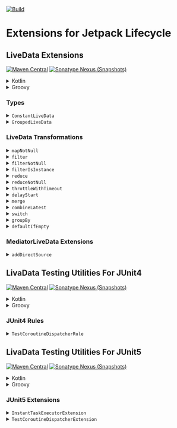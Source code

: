 [![Build](https://github.com/sczerwinski/android-lifecycle/workflows/Build/badge.svg)][ci-build]

# Extensions for Jetpack Lifecycle

## LiveData Extensions

[![Maven Central](https://img.shields.io/maven-central/v/it.czerwinski.android.lifecycle/lifecycle-livedata)][lifecycle-livedata-release]
[![Sonatype Nexus (Snapshots)](https://img.shields.io/nexus/s/it.czerwinski.android.lifecycle/lifecycle-livedata?server=https%3A%2F%2Foss.sonatype.org)][lifecycle-livedata-snapshot]

<details>
  <summary>Kotlin</summary>

  ```kotlin
  dependencies {
      implementation("it.czerwinski.android.lifecycle:lifecycle-livedata:[VERSION]")
  }
  ```
</details>

<details>
  <summary>Groovy</summary>

  ```groovy
  dependencies {
      implementation 'it.czerwinski.android.lifecycle:lifecycle-livedata:[VERSION]'
  }
  ```
</details>

### Types

<details>
  <summary><code>ConstantLiveData</code></summary>

  [LiveData] that always emits a single constant value.
</details>

<details>
  <summary><code>GroupedLiveData</code></summary>

  [MediatorLiveData] subclass which provides a separate [LiveData] per each result returned by `keySelector` function
  executed on subsequent values emitted by the source LiveData.
</details>

### LiveData Transformations

<details>
  <summary><code>mapNotNull</code></summary>

  Returns a [LiveData] emitting only the non-null results of applying the given `transform` function to each value
  emitted by this LiveData.

  ```kotlin
  val userOptionLiveData: LiveData<Option<User>> = // ...
  val userLiveData: LiveData<User> = userOptionLiveData.mapNotNull { user -> user.getOrNull() }
  ```
</details>

<details>
  <summary><code>filter</code></summary>

  Returns a [LiveData] emitting only values from this LiveData matching the given `predicate`.

  ```kotlin
  val resultLiveData: LiveData<Try<User>> = // ...
  val successLiveData: LiveData<Try<User>> = resultLiveData.filter { it.isSuccess }
  ```
</details>

<details>
  <summary><code>filterNotNull</code></summary>

  Returns a [LiveData] emitting only non-null values from this LiveData.

  ```kotlin
  val userLiveData: LiveData<User?> = // ...
  val nonNullUserLiveData: LiveData<User> = userLiveData.filterNotNull()
  ```
</details>

<details>
  <summary><code>filterIsInstance</code></summary>

  Returns a [LiveData] emitting only values of the given type from this LiveData.

  ```kotlin
  val resultLiveData: LiveData<Try<User>> = // ...
  val failureLiveData: LiveData<Failure> = resultLiveData.filterIsInstance<Failure>()
  ```
</details>

<details>
  <summary><code>reduce</code></summary>

  Returns a [LiveData] emitting accumulated value starting with the first value emitted by this LiveData and applying
  `operation` from left to right to current accumulator value and each value emitted by this.

  ```kotlin
  val newOperationsCountLiveData: LiveData<Int?> = // ...
  val operationsCountLiveData: LiveData<Int?> =
      newOperationsCountLiveData.reduce { acc, next -> if (next == null) null else acc + next }
  ```
</details>

<details>
  <summary><code>reduceNotNull</code></summary>

  Returns a [LiveData] emitting non-null accumulated value starting with the first non-null value emitted by this
  LiveData and applying `operation` from left to right to current accumulator value and each subsequent non-null value
  emitted by this LiveData.

  ```kotlin
  val newOperationsCountLiveData: LiveData<Int> = // ...
  val operationsCountLiveData: LiveData<Int> =
      newOperationsCountLiveData.reduceNotNull { acc, next -> acc + next }
  ```
</details>

<details>
  <summary><code>throttleWithTimeout</code></summary>

  Returns a [LiveData] emitting values from this LiveData, after dropping values followed by newer values before
  `timeInMillis` expires.

  ```kotlin
  val isLoadingLiveData: LiveData<Boolean> = // ...
  val isLoadingThrottledLiveData: LiveData<Boolean> = isLoadingLiveData.throttleWithTimeout(
      timeInMillis = 1000L,
      context = viewModelScope.coroutineContext
  )
  ```
</details>

<details>
  <summary><code>delayStart</code></summary>

  Returns a [LiveData] emitting values from this LiveData, after dropping values followed by newer values before
  `timeInMillis` expires since the result LiveData has been created.

  ```kotlin
  val resultLiveData: LiveData<ResultData> = // ...
  val delayedResultLiveData: LiveData<ResultData> = resultLiveData.delayStart(
      timeInMillis = 1000L,
      context = viewModelScope.coroutineContext
  )
  ```
</details>

<details>
  <summary><code>merge</code></summary>

  Returns a [LiveData] emitting each value emitted by any of the given LiveData.

  ```kotlin
  val serverError: LiveData<String> = // ...
  val databaseError: LiveData<String> = // ...
  val error: LiveData<String> = serverError merge databaseError
  ```

  ```kotlin
  val serverError: LiveData<String> = // ...
  val databaseError: LiveData<String> = // ...
  val fileError: LiveData<String> = // ...
  val error: LiveData<String> = merge(serverError, databaseError, fileError)
  ```
</details>

<details>
  <summary><code>combineLatest</code></summary>

  Returns a [LiveData] emitting pairs, triples or lists of latest values emitted by the given LiveData.

  ```kotlin
  val userLiveData: LiveData<User> = // ...
  val avatarUrlLiveData: LiveData<String> = // ...
  val userWithAvatar: LiveData<Pair<User?, String?>> = combineLatest(userLiveData, avatarUrlLiveData)
  ```

  ```kotlin
  val userLiveData: LiveData<User> = // ...
  val avatarUrlLiveData: LiveData<String> = // ...
  val userWithAvatar: LiveData<UserWithAvatar> =
      combineLatest(userLiveData, avatarUrlLiveData) { user, avatarUrl ->
          UserWithAvatar(user, avatarUrl)
      }
  ```
</details>

<details>
  <summary><code>switch</code></summary>

  Converts [LiveData] that emits other LiveData into a single LiveData that emits the items emitted by the most
  recently emitted LiveData.

  ```kotlin
  val sourcesLiveData: LiveData<LiveData<String>> = // ...
  val resultLiveData: LiveData<String?> = sourcesLiveData.switch()
  ```
</details>

<details>
  <summary><code>groupBy</code></summary>

  Returns a `GroupedLiveData` providing a set of [LiveData], each emitting a different subset of values from this
  LiveData, based on the result of the given `keySelector` function.

  ```kotlin
  val userLiveData: LiveData<User> = // ...
  val userByStatusLiveData: GroupedLiveData<UserStatus, User> = errorLiveData.groupBy { user -> user.status }
  val activeUserLiveData: LiveData<User> = userByStatusLiveData[UserStatus.ACTIVE]
  ```
</details>

<details>
  <summary><code>defaultIfEmpty</code></summary>

  Returns a [LiveData] that emits the values emitted by this LiveData or a specified default value if this LiveData has
  not yet emitted any values at the time of observing.

  ```kotlin
  val errorLiveData: LiveData<String> = // ...
  val statusLiveData: LiveData<String?> = errorLiveData.defaultIfEmpty("No errors")
  ```
</details>

### MediatorLiveData Extensions

<details>
  <summary><code>addDirectSource</code></summary>

  Starts to listen the given source LiveData.
  Whenever source value is changed, it is set as a new value of this [MediatorLiveData].

  ```kotlin
  mediatorLiveData.addDirectSource(liveData)
  ```
  is equivalent to:
  ```kotlin
  mediatorLiveData.addSource(liveData) { x -> mediatorLiveData.value = x }
  ```
</details>

## LivaData Testing Utilities For JUnit4

[![Maven Central](https://img.shields.io/maven-central/v/it.czerwinski.android.lifecycle/lifecycle-livedata-test-junit4)][lifecycle-livedata-test-junit4-release]
[![Sonatype Nexus (Snapshots)](https://img.shields.io/nexus/s/it.czerwinski.android.lifecycle/lifecycle-livedata-test-junit4?server=https%3A%2F%2Foss.sonatype.org)][lifecycle-livedata-test-junit4-snapshot]

<details>
  <summary>Kotlin</summary>

  ```kotlin
  dependencies {
      testImplementation("junit:junit:4.13.1")
      testImplementation("it.czerwinski.android.lifecycle:lifecycle-livedata-test-junit4:[VERSION]")
  }
  ```
</details>

<details>
  <summary>Groovy</summary>

  ```groovy
  dependencies {
      testImplementation 'junit:junit:4.13.1'
      testImplementation 'it.czerwinski.android.lifecycle:lifecycle-livedata-test-junit4:[VERSION]'
  }
  ```
</details>

### JUnit4 Rules

<details>
  <summary><code>TestCoroutineDispatcherRule</code></summary>

  JUnit4 test rule that swaps main coroutine dispatcher with [TestCoroutineDispatcher].

  ```kotlin
  class MyTestClass {

      @Rule
      @JvmField
      val testCoroutineDispatcherRule = TestCoroutineDispatcherRule()

      // ...
  }
  ```
</details>

## LivaData Testing Utilities For JUnit5

[![Maven Central](https://img.shields.io/maven-central/v/it.czerwinski.android.lifecycle/lifecycle-livedata-test-junit5)][lifecycle-livedata-test-junit5-release]
[![Sonatype Nexus (Snapshots)](https://img.shields.io/nexus/s/it.czerwinski.android.lifecycle/lifecycle-livedata-test-junit5?server=https%3A%2F%2Foss.sonatype.org)][lifecycle-livedata-test-junit5-snapshot]

<details>
  <summary>Kotlin</summary>

  ```kotlin
  dependencies {
      testImplementation("org.junit.jupiter:junit-jupiter-api:5.7.0")
      testRuntimeOnly("org.junit.jupiter:junit-jupiter-engine:5.7.0")
      testImplementation("it.czerwinski.android.lifecycle:lifecycle-livedata-test-junit5:[VERSION]")
  }
  ```
</details>

<details>
  <summary>Groovy</summary>

  ```groovy
  dependencies {
      testImplementation 'org.junit.jupiter:junit-jupiter-api:5.7.0'
      testRuntimeOnly 'org.junit.jupiter:junit-jupiter-engine:5.7.0'
      testImplementation 'it.czerwinski.android.lifecycle:lifecycle-livedata-test-junit5:[VERSION]'
  }
  ```
</details>

### JUnit5 Extensions

<details>
  <summary><code>InstantTaskExecutorExtension</code></summary>

  JUnit5 extension that swaps the background executor used by the Architecture Components with a different one which
  executes each task synchronously.

  This extension is analogous to [InstantTaskExecutorRule] for JUnit4.

  ```kotlin
  @ExtendWith(InstantTaskExecutorExtension::class)
  class MyTestClass {
      // ...
  }
  ```
</details>

<details>
  <summary><code>TestCoroutineDispatcherExtension</code></summary>

  JUnit5 extension that swaps main coroutine dispatcher with [TestCoroutineDispatcher].

  ```kotlin
  @ExtendWith(TestCoroutineDispatcherExtension::class)
  class MyTestClass {
      // ...
  }
  ```
</details>


[ci-build]: https://github.com/sczerwinski/android-lifecycle/actions?query=workflow%3ABuild
[lifecycle-livedata-release]: https://repo1.maven.org/maven2/it/czerwinski/android/lifecycle/lifecycle-livedata/
[lifecycle-livedata-test-junit4-release]: https://repo1.maven.org/maven2/it/czerwinski/android/lifecycle/lifecycle-livedata-test-junit4/
[lifecycle-livedata-test-junit5-release]: https://repo1.maven.org/maven2/it/czerwinski/android/lifecycle/lifecycle-livedata-test-junit5/
[lifecycle-livedata-snapshot]: https://oss.sonatype.org/content/repositories/snapshots/it/czerwinski/android/lifecycle/lifecycle-livedata/
[lifecycle-livedata-test-junit4-snapshot]: https://oss.sonatype.org/content/repositories/snapshots/it/czerwinski/android/lifecycle/lifecycle-livedata-test-junit4/
[lifecycle-livedata-test-junit5-snapshot]: https://oss.sonatype.org/content/repositories/snapshots/it/czerwinski/android/lifecycle/lifecycle-livedata-test-junit5/

[LiveData]: https://developer.android.com/reference/androidx/lifecycle/LiveData
[MediatorLiveData]: https://developer.android.com/reference/androidx/lifecycle/MediatorLiveData
[InstantTaskExecutorRule]: https://developer.android.com/reference/androidx/arch/core/executor/testing/InstantTaskExecutorRule
[TestCoroutineDispatcher]: https://kotlin.github.io/kotlinx.coroutines/kotlinx-coroutines-test/kotlinx.coroutines.test/-test-coroutine-dispatcher/
